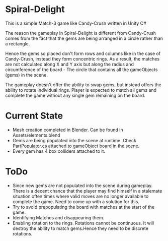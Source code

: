 # Spiral-Delight

This is a simple Match-3 game like Candy-Crush written in Unity C#

The reason the gameplay in Spiral-Delight is different from Candy-Crush comes from the fact that the gems are being arranged in a circle rather than a rectangle.

Hence the gems so placed don't form rows and columns like in the case of Candy-Crush, instead they form concentric rings.
As a result, the matches are not calculated along X and Y axis but along the radius and circumference of the board - The circle that contains all the gameObjects (gems) in the scene.

The gameplay doesn't offer the ability to swap gems, but instead offers the ability to rotate individual rings.
Player is expected to match all gems and complete the game without any single gem remaining on the board.

# Current State
* Mesh creation completed in Blender. Can be found in Assets/elements.blend
* Gems are being populated into the scene at runtime. Check PartPopulator.cs attached to gameObject board in the scene.
* Every gem has 4 box colliders attached to it.

# ToDo
* Since new gems are not populated into the scene during gameplay. There is a decent chance that the player may find himself in a stalemate situation often times where valid moves are no longer available to complete the game. Need to come up with a solution for this.
* Try to avoid prepopulating the board with matches at the start of the game.
* Identifying Matches and disappearing them.
* Enabling rotation to the rings. Rotations cannot be continuous. It will destroy the ability to match gems.Hence they need to be discrete rotations.
